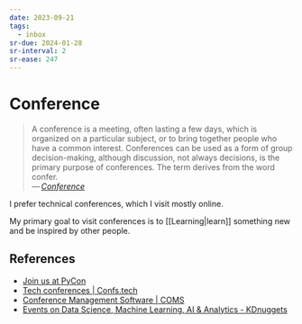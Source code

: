 ```yaml
---
date: 2023-09-21
tags:
  - inbox
sr-due: 2024-01-28
sr-interval: 2
sr-ease: 247
---
```


# Conference

> A conference is a meeting, often lasting a few days, which is organized on a
> particular subject, or to bring together people who have a common interest.
> Conferences can be used as a form of group decision-making, although
> discussion, not always decisions, is the primary purpose of conferences. The
> term derives from the word confer.\
> — <cite>[Conference](https://en.wikipedia.org/wiki/Conference)</cite>

I prefer technical conferences, which I visit mostly online.

My primary goal to visit conferences is to [[Learning|learn]] something new
and be inspired by other people.

## References

- [Join us at PyCon](https://pycon.org/)
- [Tech conferences | Confs.tech](https://confs.tech/)
- [Conference Management Software | COMS](https://conference-service.com/index.html)
- [Events on Data Science, Machine Learning, AI & Analytics - KDnuggets](https://www.kdnuggets.com/meetings/index.html)
